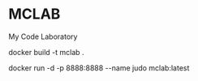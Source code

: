 # MCLAB
My Code Laboratory

docker build -t mclab .

docker run -d -p 8888:8888 --name judo mclab:latest
